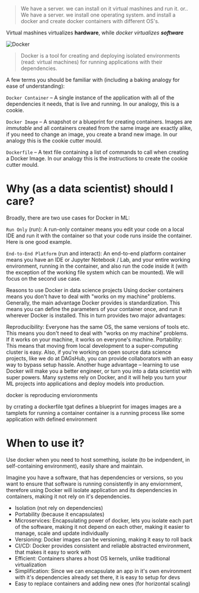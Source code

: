 > We have a server. we can install on it virtual mashines and run it. or..  
> We have a server. we install one operating system. and install a docker and create docker containers with different OS's.

Virtual mashines virtualizes **hardware**, while _docker virtualizes **software**_


![Docker](https://user-images.githubusercontent.com/63263301/227731841-7464eb9d-8de2-4159-8e98-0eebe5ba202c.png)


> Docker is a tool for creating and deploying isolated environments (read: virtual machines) for running applications with their dependencies.

A few terms you should be familiar with (including a baking analogy for ease of understanding):

`Docker Container` – A single instance of the application with all of the dependencies it needs, that is live and running. In our analogy, this is a cookie.

`Docker Image` – A snapshot or a blueprint for creating containers. Images are _immutable_ and all containers created from the same image are exactly alike, if you need to change an image, you create a brand new image. In our analogy this is the cookie cutter mould.

`Dockerfile` – A text file containing a list of commands to call when creating a Docker Image. In our analogy this is the instructions to create the cookie cutter mould.

# Why (as a data scientist) should I care?
Broadly, there are two use cases for Docker in ML:

`Run Only` (run): A run-only container means you edit your code on a local IDE and run it with the container so that your code runs inside the container. Here is one good example.  

`End-to-End Platform` (run and interact): An end-to-end platform container means you have an IDE or Jupyter Notebook / Lab, and your entire working environment, running in the container, and also run the code inside it (with the exception of the working file system which can be mounted).
We will focus on the second use case.

Reasons to use Docker in data science projects
Using docker containers means you don't have to deal with "works on my machine" problems.
Generally, the main advantage Docker provides is standardization. This means you can define the parameters of your container once, and run it wherever Docker is installed. This in turn provides two major advantages:

Reproducibility: Everyone has the same OS, the same versions of tools etc. This means you don't need to deal with "works on my machine" problems. If it works on your machine, it works on everyone's machine.
Portability: This means that moving from local development to a super-computing cluster is easy. Also, if you're working on open source data science projects, like we do at DAGsHub, you can provide collaborators with an easy way to bypass setup hassle.
Another huge advantage – learning to use Docker will make you a better engineer, or turn you into a data scientist with super powers. Many systems rely on Docker, and it will help you turn your ML projects into applications and deploy models into production.


docker is reproducing envioronments

by crrating a dockerfile tgat defines a blueprint for images
images are a tamplets for running a container
container is a running process like some application with defined environment 


# When to use it?
Use docker when you need to host something, isolate (to be indpendent, in self-containing environment), easily share and maintain.

Imagine you have a software, that has dependencies or versions, so you want to ensure that software is running consistently in any enviornment, therefore using Docker will isolate application and its dependencies in containers, making it not rely on it's dependencies.
- Isolation (not rely on dependencies)
- Portability (because it encapsulates)
- Microservices: Encapsulating power of docker, lets you isolate each part of the software, making it not depend on each other, making it easier to manage, scale and update individually
- Versioning: Docker images can be versioning, making it easy to roll back
- CI/CD: Docker provides consistent and reliable abstracted environment, that makes it easy to work with
- Efficient: Containers shares a host OS kernels, unlike traditional virtualization
- Simplification: Since we can encapsulate an app in it's own environment with it's dependencies already set there, it is easy to setup for devs
- Easy to replace containers and adding new ones (for horizontal scaling)


